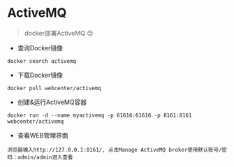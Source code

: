  ActiveMQ
=================

> docker部署ActiveMQ 😊

* 查询Docker镜像
```
docker search activemq
```

* 下载Docker镜像
```
docker pull webcenter/activemq
```

* 创建&运行ActiveMQ容器
```
docker run -d --name myactivemq -p 61616:61616 -p 8161:8161 webcenter/activemq
```

* 查看WEB管理界面
```
浏览器输入http://127.0.0.1:8161/, 点击Manage ActiveMQ broker使用默认账号/密码：admin/admin进入查看
```
